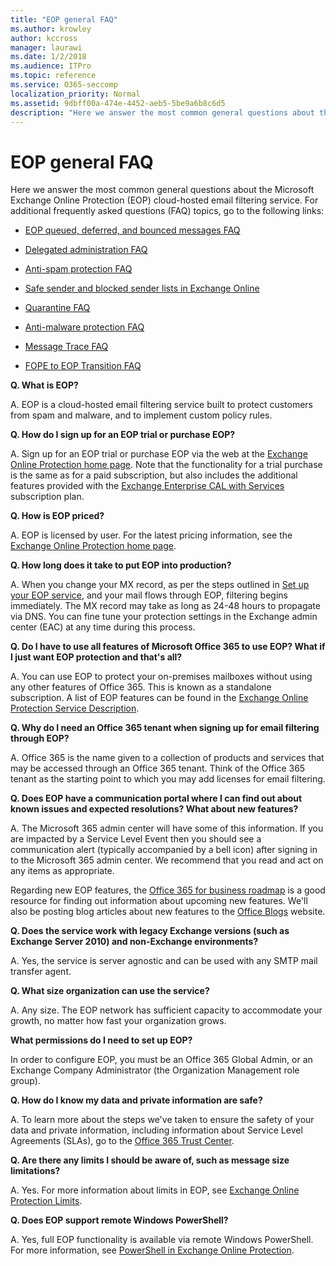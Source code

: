 ```yaml
---
title: "EOP general FAQ"
ms.author: krowley
author: kccross
manager: laurawi
ms.date: 1/2/2018
ms.audience: ITPro
ms.topic: reference
ms.service: O365-seccomp
localization_priority: Normal
ms.assetid: 9dbff00a-474e-4452-aeb5-5be9a6b8c6d5
description: "Here we answer the most common general questions about the Microsoft Exchange Online Protection (EOP) cloud-hosted email filtering service. For additional frequently asked questions (FAQ) topics, go to the following links:"
---
```


# EOP general FAQ

Here we answer the most common general questions about the Microsoft Exchange Online Protection (EOP) cloud-hosted email filtering service. For additional frequently asked questions (FAQ) topics, go to the following links:
  
- [EOP queued, deferred, and bounced messages FAQ](eop-queued-deferred-and-bounced-messages-faq.md)
    
- [Delegated administration FAQ](delegated-administration-faq.md)
    
- [Anti-spam protection FAQ](../anti-spam-protection-faq.md)
    
- [Safe sender and blocked sender lists in Exchange Online](../safe-sender-and-blocked-sender-lists-faq.md)
    
- [Quarantine FAQ](../quarantine-faq.md)
    
- [Anti-malware protection FAQ ](../anti-malware-protection-faq-eop.md)
    
- [Message Trace FAQ](http://technet.microsoft.com/library/aa49e3f9-a5b1-4410-aac2-ddbbf3f5bfb2.aspx)
    
- [FOPE to EOP Transition FAQ](http://technet.microsoft.com/library/e0e76b89-b0d3-4c0a-bfc8-137b579e983b.aspx)
    
 **Q. What is EOP?**
  
A. EOP is a cloud-hosted email filtering service built to protect customers from spam and malware, and to implement custom policy rules.
  
 **Q. How do I sign up for an EOP trial or purchase EOP?**
  
A. Sign up for an EOP trial or purchase EOP via the web at the [Exchange Online Protection home page](https://go.microsoft.com/fwlink/p/?LinkId=279912). Note that the functionality for a trial purchase is the same as for a paid subscription, but also includes the additional features provided with the [Exchange Enterprise CAL with Services](https://go.microsoft.com/fwlink/p/?LinkId=320619) subscription plan. 
  
 **Q. How is EOP priced?**
  
A. EOP is licensed by user. For the latest pricing information, see the [Exchange Online Protection home page](https://go.microsoft.com/fwlink/p/?LinkId=279912).
  
 **Q. How long does it take to put EOP into production?**
  
A. When you change your MX record, as per the steps outlined in [Set up your EOP service](set-up-your-eop-service.md), and your mail flows through EOP, filtering begins immediately. The MX record may take as long as 24-48 hours to propagate via DNS. You can fine tune your protection settings in the Exchange admin center (EAC) at any time during this process.
  
 **Q. Do I have to use all features of Microsoft Office 365 to use EOP? What if I just want EOP protection and that's all?**
  
A. You can use EOP to protect your on-premises mailboxes without using any other features of Office 365. This is known as a standalone subscription. A list of EOP features can be found in the [Exchange Online Protection Service Description](https://go.microsoft.com/fwlink/p/?LinkId=320619).
  
 **Q. Why do I need an Office 365 tenant when signing up for email filtering through EOP?**
  
A. Office 365 is the name given to a collection of products and services that may be accessed through an Office 365 tenant. Think of the Office 365 tenant as the starting point to which you may add licenses for email filtering.
  
 **Q. Does EOP have a communication portal where I can find out about known issues and expected resolutions? What about new features?**
  
A. The Microsoft 365 admin center will have some of this information. If you are impacted by a Service Level Event then you should see a communication alert (typically accompanied by a bell icon) after signing in to the Microsoft 365 admin center. We recommend that you read and act on any items as appropriate.
  
Regarding new EOP features, the [Office 365 for business roadmap](https://office.microsoft.com/en-us/products/office-365-roadmap-FX104343353.aspx) is a good resource for finding out information about upcoming new features. We'll also be posting blog articles about new features to the [Office Blogs](https://go.microsoft.com/fwlink/p/?LinkId=392724) website. 
  
 **Q. Does the service work with legacy Exchange versions (such as Exchange Server 2010) and non-Exchange environments?**
  
A. Yes, the service is server agnostic and can be used with any SMTP mail transfer agent.
  
 **Q. What size organization can use the service?**
  
A. Any size. The EOP network has sufficient capacity to accommodate your growth, no matter how fast your organization grows.
  
 **What permissions do I need to set up EOP?**
  
In order to configure EOP, you must be an Office 365 Global Admin, or an Exchange Company Administrator (the Organization Management role group).
  
 **Q. How do I know my data and private information are safe?**
  
A. To learn more about the steps we've taken to ensure the safety of your data and private information, including information about Service Level Agreements (SLAs), go to the [Office 365 Trust Center](https://go.microsoft.com/fwlink/p/?LinkId=285405).
  
 **Q. Are there any limits I should be aware of, such as message size limitations?**
  
A. Yes. For more information about limits in EOP, see [Exchange Online Protection Limits](https://go.microsoft.com/fwlink/p/?LinkId=402617). 
  
 **Q. Does EOP support remote Windows PowerShell?**
  
A. Yes, full EOP functionality is available via remote Windows PowerShell. For more information, see [PowerShell in Exchange Online Protection](http://technet.microsoft.com/library/f7918a88-774a-405e-945b-bc2f5ee9f748.aspx).
  

